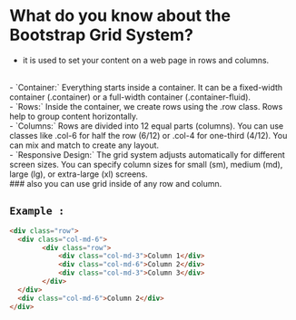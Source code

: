 # What do you know about the Bootstrap Grid System?

- it is used to set your content on a web page in rows and columns.
<br>
- `Container:` 
Everything starts inside a container. It can be a fixed-width container (.container) or a full-width container (.container-fluid).
<br>
- `Rows:`
 Inside the container, we create rows using the .row class. Rows help to group content horizontally.
<br>
- `Columns:`
Rows are divided into 12 equal parts (columns). You can use classes like .col-6 for half the row (6/12) or .col-4 for one-third (4/12). You can mix and match to create any layout.
<br>
- `Responsive Design:`
The grid system adjusts automatically for different screen sizes. You can specify column sizes for small (sm), medium (md), large (lg), or extra-large (xl) screens.
<br>
### also you can use grid inside of any row and column.

## `Example :`
```html
<div class="row">
  <div class="col-md-6">
        <div class="row">
            <div class="col-md-3">Column 1</div>
            <div class="col-md-6">Column 2</div>
            <div class="col-md-3">Column 3</div>
        </div>
  </div>
  <div class="col-md-6">Column 2</div>
</div>


```